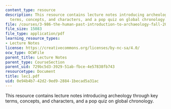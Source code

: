 ```yaml
---
content_type: resource
description: This resource contains lecture notes introducing archeology through key
  terms, concepts, and characters, and a pop quiz on global chronology.
file: /courses/3-986-the-human-past-introduction-to-archaeology-fall-2006/0e94b4b742d29ed928841becad5a31ac_lec1.pdf
file_size: 15083
file_type: application/pdf
learning_resource_types:
- Lecture Notes
license: https://creativecommons.org/licenses/by-nc-sa/4.0/
ocw_type: OCWFile
parent_title: Lecture Notes
parent_type: CourseSection
parent_uid: 729bc5d3-3929-51ab-fbce-4e57838fb743
resourcetype: Document
title: lec1.pdf
uid: 0e94b4b7-42d2-9ed9-2884-1becad5a31ac
---
```

This resource contains lecture notes introducing archeology through key terms, concepts, and characters, and a pop quiz on global chronology.